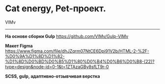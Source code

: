 # Cat energy, Pet-проект.
VIMv

---
**На основе сборки Gulp** https://github.com/VlMv/Gulp-VIMv

**Макет Figma** https://www.figma.com/file/dhJZqrm07NtCE6Dpi91V2b/HTML-2-%2F-%D0%9A%D1%8D%D1%82-%D1%8D%D0%BD%D0%B5%D1%80%D0%B4%D0%B6%D0%B8-(22)?type=design&node-id=0-1&t=1ZTAzaGBy8sfLT9r-0

**SCSS, gulp, адаптивно-отзывчивая верстка** 
